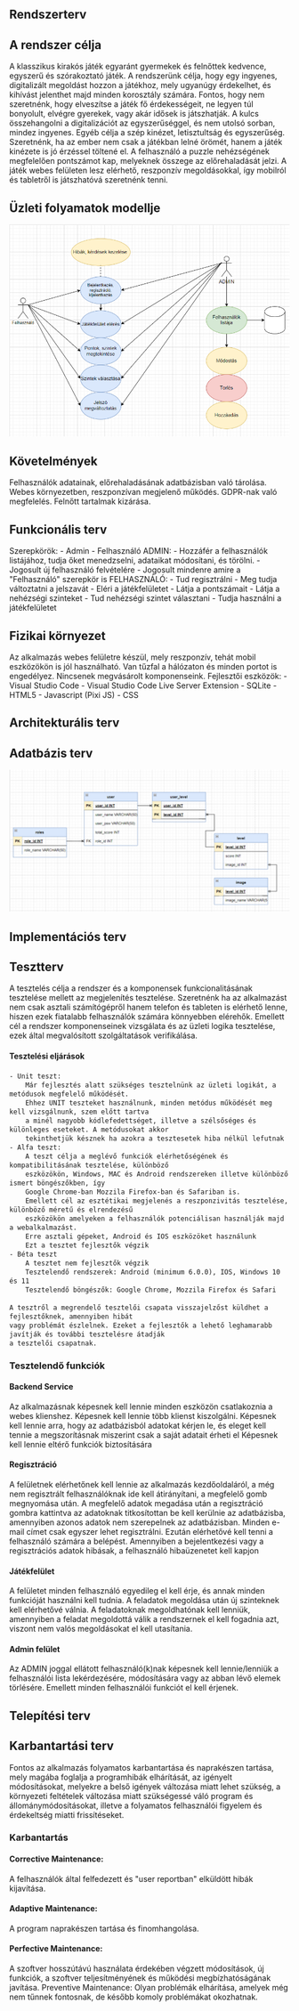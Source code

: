 ## Rendszerterv

## A rendszer célja
A klasszikus kirakós játék egyaránt gyermekek és felnőttek kedvence, egyszerű és szórakoztató játék.
A rendszerünk célja, hogy egy ingyenes, digitalizált megoldást hozzon a játékhoz, mely ugyanúgy érdekelhet, és kihívást jelenthet majd minden korosztály számára. Fontos, hogy nem szeretnénk, hogy elveszítse a játék fő érdekességeit,
ne legyen túl bonyolult, elvégre gyerekek, vagy akár idősek is játszhatják.
A kulcs összehangolni a digitalizációt az egyszerűséggel, és nem utolsó sorban, mindez ingyenes.
Egyéb célja a szép kinézet, letisztultság és egyszerűség.
Szeretnénk, ha az ember nem csak a játékban lelné örömét, hanem a játék kinézete is jó érzéssel töltené el.
A felhasználó a puzzle nehézségének megfelelően pontszámot kap, melyeknek összege az előrehaladását jelzi.
A játék webes felületen lesz elérhető, reszponzív megoldásokkal, így mobilról és tabletről is játszhatóvá szeretnénk tenni.

## Üzleti folyamatok modellje
![Modell](Pictures/uzleti.png)

## Követelmények
Felhasználók adatainak, előrehaladásának adatbázisban való tárolása.
Webes környezetben, reszponzívan megjelenő működés.
GDPR-nak való megfelelés.
Felnőtt tartalmak kizárása.

## Funkcionális terv
Szerepkörök: 
        - Admin
        - Felhasználó
    ADMIN:
        - Hozzáfér a felhasználók listájához, tudja őket menedzselni, adataikat módosítani, és törölni.
        - Jogosult új felhasználó felvételére
        - Jogosult mindenre amire a "Felhasználó" szerepkör is
    FELHASZNÁLÓ:
        - Tud regisztrálni
        - Meg tudja változtatni a jelszavát
        - Eléri a játékfelületet
        - Látja a pontszámait
        - Látja a nehézségi szinteket
        - Tud nehézségi szintet választani
        - Tudja használni a játékfelületet

## Fizikai környezet
Az alkalmazás webes felületre készül, mely reszponzív, tehát mobil eszközökön is jól használható.
Van tűzfal a hálózaton és minden portot is engedélyez.
Nincsenek megvásárolt komponenseink.
Fejlesztői eszközök:
                    - Visual Studio Code
                    - Visual Studio Code Live Server Extension
                    - SQLite
                    - HTML5
                    - Javascript (Pixi JS)
                    - CSS

## Architekturális terv

## Adatbázis terv
![Modell](Pictures/adatb.png)

## Implementációs terv

## Tesztterv
A tesztelés célja a rendszer és a komponensek funkcionalitásának tesztelése mellett az megjelenítés tesztelése.
Szeretnénk ha az alkalmazást nem csak asztali számítógépről hanem telefon és tableten is elérhető lenne, hiszen
ezek fiatalabb felhasználók számára könnyebben elérehők. 
Emellett cél a rendszer komponenseinek vizsgálata és az üzleti logika tesztelése, ezek által megvalósított
szolgáltatások verifikálása. 

#### Tesztelési eljárások

    - Unit teszt:
        Már fejlesztés alatt szükséges tesztelnünk az üzleti logikát, a metódusok megfelelő működését.
        Ehhez UNIT teszteket használnunk, minden metódus működését meg kell vizsgálnunk, szem előtt tartva
        a minél nagyobb kódlefedettséget, illetve a szélsőséges és különleges eseteket. A metódusokat akkor
        tekinthetjük késznek ha azokra a tesztesetek hiba nélkül lefutnak
    - Alfa teszt:
        A teszt célja a meglévő funkciók elérhetőségének és kompatibilitásának tesztelése, különböző
        eszközökön, Windows, MAC és Android rendszereken illetve különböző ismert böngészőkben, így
        Google Chrome-ban Mozzila Firefox-ban és Safariban is. 
        Emellett cél az esztétikai megjelenés a reszponzivitás tesztelése, különböző méretű és elrendezésű
        eszközökön amelyeken a felhasználók potenciálisan használják majd a webalkalmazást.
        Erre asztali gépeket, Android és IOS eszközöket használunk
        Ezt a tesztet fejlesztők végzik
    - Béta teszt
        A tesztet nem fejlesztők végzik
        Tesztelendő rendszerek: Android (minimum 6.0.0), IOS, Windows 10 és 11
        Tesztelendő böngészők: Google Chrome, Mozzila Firefox és Safari
    
    A tesztről a megrendelő tesztelői csapata visszajelzőst küldhet a fejlesztőknek, amennyiben hibát 
    vagy problémát észlelnek. Ezeket a fejlesztők a lehető leghamarabb javítják és további tesztelésre átadják
    a tesztelői csapatnak. 

### Tesztelendő funkciók

#### Backend Service
Az alkalmazásnak képesnek kell lennie minden eszközön csatlakoznia a webes klienshez.
Képesnek kell lennie több klienst kiszolgálni.
Képesnek kell lennie arra, hogy az adatbázisból adatokat kérjen le, és eleget kell tennie a
megszorításnak miszerint csak a saját adatait érheti el
Képesnek kell lennie eltérő funkciók biztosítására

#### Regisztráció
A felületnek elérhetőnek kell lennie az alkalmazás kezdőoldaláról, a még nem regisztrált felhasználóknak
ide kell átirányítani, a megfelelő gomb megnyomása után. A megfelelő adatok megadása után a regisztráció 
gombra kattintva az adatoknak titkosítottan be kell kerülnie az adatbázisba, amennyiben azonos adatok nem
szerepelnek az adatbázisban. Minden e-mail címet csak egyszer lehet regisztrálni. 
Ezután elérhetővé kell tenni a felhasználó számára a belépést. Amennyiben a bejelentkezési vagy a regisztrációs 
adatok hibásak, a felhasználó hibaüzenetet kell kapjon

#### Játékfelület
A felületet minden felhasználó egyedileg el kell érje, és annak minden funkcióját használni kell tudnia.
A feladatok megoldása után új szinteknek kell elérhetővé válnia.
A feladatoknak megoldhatónak kell lenniük, amennyiben a feladat megoldottá válik a rendszernek el
kell fogadnia azt, viszont nem valós megoldásokat el kell utasítania.

#### Admin felület
Az ADMIN joggal ellátott felhasználó(k)nak képesnek kell lennie/lenniük a felhasználói lista lekérdezésére,
módosítására vagy az abban lévő elemek törlésére. Emellett minden felhasználói funkciót el kell érjenek.

## Telepítési terv

## Karbantartási terv
Fontos az alkalmazás folyamatos karbantartása és naprakészen tartása, mely magába foglalja a programhibák
elhárítását, az igényelt módosításokat, melyekre a belső igények változása miatt lehet szükség, 
a környezeti feltételek változása miatt szükségessé váló program és állománymódosításokat, illetve a 
folyamatos felhasználói figyelem és érdekeltség miatti frissítéseket.
### Karbantartás
#### Corrective Maintenance:
A felhasználók által felfedezett és "user reportban"
elküldött hibák kijavítása.
#### Adaptive Maintenance:
A program naprakészen tartása és finomhangolása.
#### Perfective Maintenance:
A szoftver hosszútávú használata érdekében végzett
módosítások, új funkciók, a szoftver teljesítményének és működési megbízhatóságának javítása.
Preventive Maintenance: Olyan problémák elhárítása, amelyek még nem
tűnnek fontosnak, de később komoly problémákat okozhatnak.